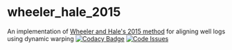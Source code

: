 # wheeler_hale_2015
An implementation of [Wheeler and Hale's 2015 method](https://dspace.library.colostate.edu/bitstream/handle/11124/17145/Wheeler_mines_0052N_10703.pdf?sequence=1) for aligning well logs using dynamic warping
[![Codacy Badge](https://api.codacy.com/project/badge/Grade/b110a09fc12e47ac89138fd34392afa9)](https://www.codacy.com/app/ar4/wheeler_hale_2015?utm_source=github.com&amp;utm_medium=referral&amp;utm_content=ar4/wheeler_hale_2015&amp;utm_campaign=Badge_Grade)
[![Code Issues](https://www.quantifiedcode.com/api/v1/project/0bd48fb59c224930b4552331bfdfb8de/badge.svg)](https://www.quantifiedcode.com/app/project/0bd48fb59c224930b4552331bfdfb8de)
